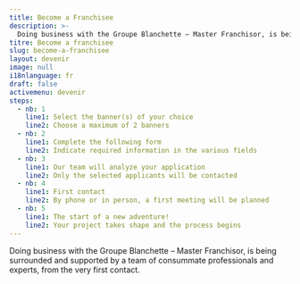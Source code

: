 ```yaml
---
title: Become a Franchisee
description: >-
  Doing business with the Groupe Blanchette – Master Franchisor, is being surrounded and supported by a team of consummate professionals and experts, from the very first contact.
titre: Become a franchisee
slug: become-a-franchisee
layout: devenir
image: null
i18nlanguage: fr
draft: false
activemenu: devenir
steps:
  - nb: 1
    line1: Select the banner(s) of your choice  
    line2: Choose a maximum of 2 banners
  - nb: 2
    line1: Complete the following form  
    line2: Indicate required information in the various fields
  - nb: 3
    line1: Our team will analyze your application 
    line2: Only the selected applicants will be contacted 
  - nb: 4
    line1: First contact
    line2: By phone or in person, a first meeting will be planned
  - nb: 5
    line1: The start of a new adventure!
    line2: Your project takes shape and the process begins 
---
```


Doing business with the Groupe Blanchette – Master Franchisor, is being surrounded and supported by a team of consummate professionals and experts, from the very first contact. 
